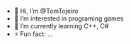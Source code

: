 - 👋 Hi, I’m @TomTojeiro
- 👀 I’m interested in programing games
- 🌱 I’m currently learning C++, C#
- ⚡ Fun fact: ...
